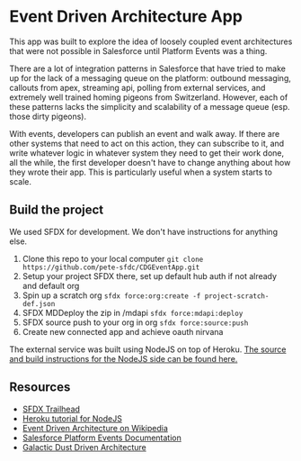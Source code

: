 # Event Driven Architecture App
This app was built to explore the idea of loosely coupled event architectures that were not possible in Salesforce until Platform Events was a thing.

There are a lot of integration patterns in Salesforce that have tried to make up for the lack of a messaging queue on the platform: outbound messaging, callouts from apex, streaming api, polling from external services, and extremely well trained homing pigeons from Switzerland. However, each of these patterns lacks the simplicity and scalability of a message queue (esp. those dirty pigeons).

With events, developers can publish an event and walk away. If there are other systems that need to act on this action, they can subscribe to it, and write whatever logic in whatever system they need to get their work done, all the while, the first developer doesn't have to change anything about how they wrote their app. This is particularly useful when a system starts to scale.

## Build the project
We used SFDX for development. We don't have instructions for anything else.
 1. Clone this repo to your local computer `git clone https://github.com/pete-sfdc/CDGEventApp.git`
 2. Setup your project SFDX there, set up default hub auth if not already and default org
 3. Spin up a scratch org `sfdx force:org:create -f project-scratch-def.json`
 4. SFDX MDDeploy the zip in /mdapi `sfdx force:mdapi:deploy`
 5. SFDX source push to your org in org `sfdx force:source:push`
 6. Create new connected app and achieve oauth nirvana

The external service was built using NodeJS on top of Heroku.  [The source and build instructions for the NodeJS side can be found here.](https://github.com/cowie/platformEventsNodeDemo)

## Resources
- [SFDX Trailhead](https://trailhead.salesforce.com/en/trails/sfdx_get_started)
- [Heroku tutorial for NodeJS](https://devcenter.heroku.com/articles/getting-started-with-nodejs#introduction)
- [Event Driven Architecture on Wikipedia](https://en.wikipedia.org/wiki/Event-driven_architecture)
- [Salesforce Platform Events Documentation](https://developer.salesforce.com/docs/atlas.en-us.platform_events.meta/platform_events/platform_events_intro_emp.htm)
- [Galactic Dust Driven Architecture](http://www.nyan.cat/)